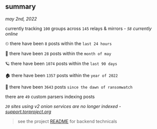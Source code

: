 
## summary
_may 2nd, 2022_

currently tracking `100` groups across `145` relays & mirrors - _`58` currently online_

⏲ there have been `8` posts within the `last 24 hours`

🦈 there have been `28` posts within the `month of may`

🪐 there have been `1074` posts within the `last 90 days`

🏚 there have been `1357` posts within the `year of 2022`

🦕 there have been `3643` posts `since the dawn of ransomwatch`

there are `49` custom parsers indexing posts

_`20` sites using v2 onion services are no longer indexed - [support.torproject.org](https://support.torproject.org/onionservices/v2-deprecation/)_

> see the project [README](https://github.com/thetanz/ransomwatch#ransomwatch--) for backend technicals
